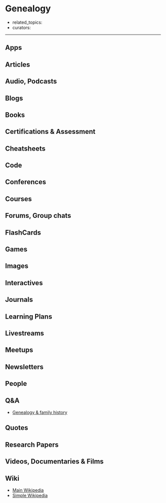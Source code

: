 # Genealogy

- related_topics:
- curators:

------

## Apps

## Articles

## Audio, Podcasts

## Blogs

## Books

## Certifications & Assessment

## Cheatsheets

## Code

## Conferences

## Courses

## Forums, Group chats

## FlashCards

## Games

## Images

## Interactives

## Journals

## Learning Plans

## Livestreams

## Meetups

## Newsletters

## People

## Q&A

- [Genealogy & family history](https://genealogy.stackexchange.com)

## Quotes

## Research Papers

## Videos, Documentaries & Films

## Wiki

- [Main Wikipedia](https://en.wikipedia.org/wiki/Genealogy)
- [Simple Wikipedia](https://simple.wikipedia.org/wiki/Genealogy)

